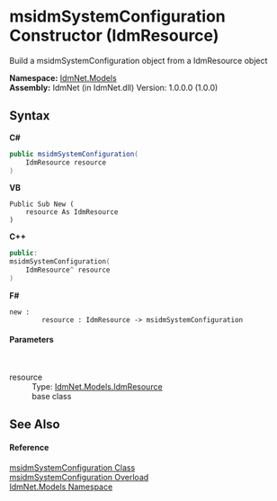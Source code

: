 # msidmSystemConfiguration Constructor (IdmResource)
 

Build a msidmSystemConfiguration object from a IdmResource object

**Namespace:**&nbsp;<a href="N_IdmNet_Models">IdmNet.Models</a><br />**Assembly:**&nbsp;IdmNet (in IdmNet.dll) Version: 1.0.0.0 (1.0.0)

## Syntax

**C#**<br />
``` C#
public msidmSystemConfiguration(
	IdmResource resource
)
```

**VB**<br />
``` VB
Public Sub New ( 
	resource As IdmResource
)
```

**C++**<br />
``` C++
public:
msidmSystemConfiguration(
	IdmResource^ resource
)
```

**F#**<br />
``` F#
new : 
        resource : IdmResource -> msidmSystemConfiguration
```


#### Parameters
&nbsp;<dl><dt>resource</dt><dd>Type: <a href="T_IdmNet_Models_IdmResource">IdmNet.Models.IdmResource</a><br />base class</dd></dl>

## See Also


#### Reference
<a href="T_IdmNet_Models_msidmSystemConfiguration">msidmSystemConfiguration Class</a><br /><a href="Overload_IdmNet_Models_msidmSystemConfiguration__ctor">msidmSystemConfiguration Overload</a><br /><a href="N_IdmNet_Models">IdmNet.Models Namespace</a><br />
